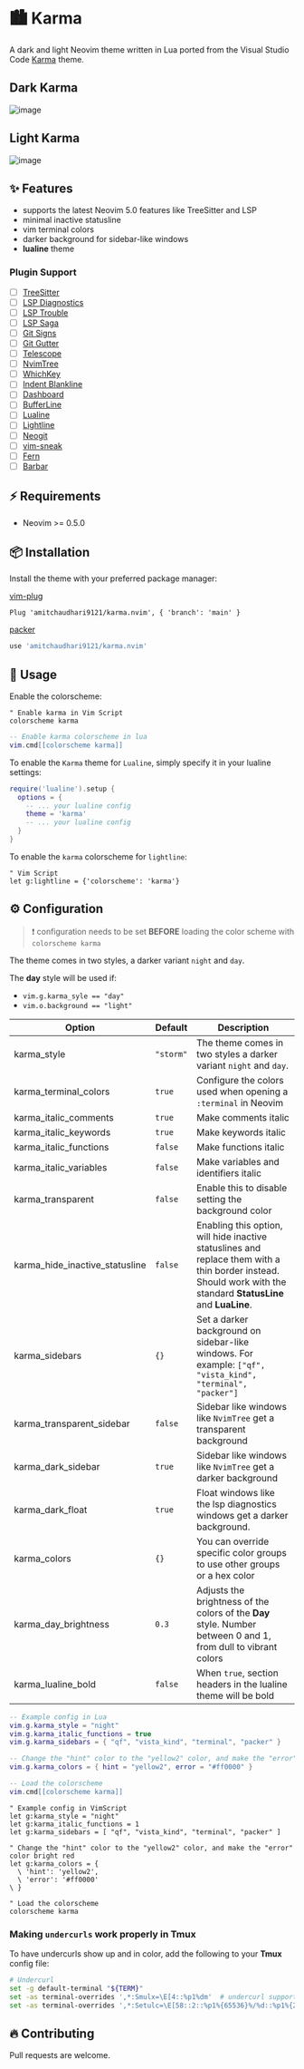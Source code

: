 # 🏙 Karma

A dark and light Neovim theme written in Lua ported from the Visual Studio Code [Karma](https://github.com/sreetamdas/karma) theme.

## Dark Karma

![image](https://user-images.githubusercontent.com/292349/115295327-7afdce80-a10e-11eb-89b3-2591262bf95a.png)

## Light Karma

![image](https://user-images.githubusercontent.com/292349/115996270-78c6c480-a593-11eb-8ed0-7d1400b058f5.png)

## ✨ Features

- supports the latest Neovim 5.0 features like TreeSitter and LSP
- minimal inactive statusline
- vim terminal colors
- darker background for sidebar-like windows
- **lualine** theme

### Plugin Support

- [ ] [TreeSitter](https://github.com/nvim-treesitter/nvim-treesitter)
- [ ] [LSP Diagnostics](https://neovim.io/doc/user/lsp.html)
- [ ] [LSP Trouble](https://github.com/folke/lsp-trouble.nvim)
- [ ] [LSP Saga](https://github.com/glepnir/lspsaga.nvim)
- [ ] [Git Signs](https://github.com/lewis6991/gitsigns.nvim)
- [ ] [Git Gutter](https://github.com/airblade/vim-gitgutter)
- [ ] [Telescope](https://github.com/nvim-telescope/telescope.nvim)
- [ ] [NvimTree](https://github.com/kyazdani42/nvim-tree.lua)
- [ ] [WhichKey](https://github.com/liuchengxu/vim-which-key)
- [ ] [Indent Blankline](https://github.com/lukas-reineke/indent-blankline.nvim)
- [ ] [Dashboard](https://github.com/glepnir/dashboard-nvim)
- [ ] [BufferLine](https://github.com/akinsho/nvim-bufferline.lua)
- [ ] [Lualine](https://github.com/hoob3rt/lualine.nvim)
- [ ] [Lightline](https://github.com/itchyny/lightline.vim)
- [ ] [Neogit](https://github.com/TimUntersberger/neogit)
- [ ] [vim-sneak](https://github.com/justinmk/vim-sneak)
- [ ] [Fern](https://github.com/lambdalisue/fern.vim)
- [ ] [Barbar](https://github.com/romgrk/barbar.nvim)

## ⚡️ Requirements

- Neovim >= 0.5.0

## 📦 Installation

Install the theme with your preferred package manager:

[vim-plug](https://github.com/junegunn/vim-plug)

```vim
Plug 'amitchaudhari9121/karma.nvim', { 'branch': 'main' }
```

[packer](https://github.com/wbthomason/packer.nvim)

```lua
use 'amitchaudhari9121/karma.nvim'
```

## 🚀 Usage

Enable the colorscheme:

```vim
" Enable karma in Vim Script
colorscheme karma
```

```lua
-- Enable karma colorscheme in lua
vim.cmd[[colorscheme karma]]
```

To enable the `Karma` theme for `Lualine`, simply specify it in your lualine settings:

```lua
require('lualine').setup {
  options = {
    -- ... your lualine config
    theme = 'karma'
    -- ... your lualine config
  }
}
```

To enable the `karma` colorscheme for `lightline`:

```vim
" Vim Script
let g:lightline = {'colorscheme': 'karma'}
```

## ⚙️ Configuration

> ❗️ configuration needs to be set **BEFORE** loading the color scheme with `colorscheme karma`

The theme comes in two styles, a darker variant `night` and `day`.

The **day** style will be used if:

- `vim.g.karma_syle == "day"`
-  `vim.o.background == "light"`

| Option                         | Default   | Description                                                                                                                                                     |
| ------------------------------ | --------- | --------------------------------------------------------------------------------------------------------------------------------------------------------------- |
| karma_style                    | `"storm"` | The theme comes in two styles a darker variant `night` and `day`.                                                                                               |
| karma_terminal_colors          | `true`    | Configure the colors used when opening a `:terminal` in Neovim                                                                                                  |
| karma_italic_comments          | `true`    | Make comments italic                                                                                                                                            |
| karma_italic_keywords          | `true`    | Make keywords italic                                                                                                                                            |
| karma_italic_functions         | `false`   | Make functions italic                                                                                                                                           |
| karma_italic_variables         | `false`   | Make variables and identifiers italic                                                                                                                           |
| karma_transparent              | `false`   | Enable this to disable setting the background color                                                                                                             |
| karma_hide_inactive_statusline | `false`   | Enabling this option, will hide inactive statuslines and replace them with a thin border instead. Should work with the standard **StatusLine** and **LuaLine**. |
| karma_sidebars                 | `{}`      | Set a darker background on sidebar-like windows. For example: `["qf", "vista_kind", "terminal", "packer"]`                                                      |
| karma_transparent_sidebar      | `false`   | Sidebar like windows like `NvimTree` get a transparent background                                                                                               |
| karma_dark_sidebar             | `true`    | Sidebar like windows like `NvimTree` get a darker background                                                                                                    |
| karma_dark_float               | `true`    | Float windows like the lsp diagnostics windows get a darker background.                                                                                         |
| karma_colors                   | `{}`      | You can override specific color groups to use other groups or a hex color                                                                                       |
| karma_day_brightness           | `0.3`     | Adjusts the brightness of the colors of the **Day** style. Number between 0 and 1, from dull to vibrant colors                                                  |
| karma_lualine_bold             | `false`   | When `true`, section headers in the lualine theme will be bold                                                                                                  |

```lua
-- Example config in Lua
vim.g.karma_style = "night"
vim.g.karma_italic_functions = true
vim.g.karma_sidebars = { "qf", "vista_kind", "terminal", "packer" }

-- Change the "hint" color to the "yellow2" color, and make the "error" color bright red
vim.g.karma_colors = { hint = "yellow2", error = "#ff0000" }

-- Load the colorscheme
vim.cmd[[colorscheme karma]]
```

```vim
" Example config in VimScript
let g:karma_style = "night"
let g:karma_italic_functions = 1
let g:karma_sidebars = [ "qf", "vista_kind", "terminal", "packer" ]

" Change the "hint" color to the "yellow2" color, and make the "error" color bright red
let g:karma_colors = {
  \ 'hint': 'yellow2',
  \ 'error': '#ff0000'
\ }

" Load the colorscheme
colorscheme karma
```

### Making `undercurls` work properly in **Tmux**

To have undercurls show up and in color, add the following to your **Tmux** config file:

```sh
# Undercurl
set -g default-terminal "${TERM}"
set -as terminal-overrides ',*:Smulx=\E[4::%p1%dm'  # undercurl support
set -as terminal-overrides ',*:Setulc=\E[58::2::%p1%{65536}%/%d::%p1%{256}%/%{255}%&%d::%p1%{255}%&%d%;m'  # underscore colours - needs tmux-3.0
```


## 🔥 Contributing

Pull requests are welcome. 

